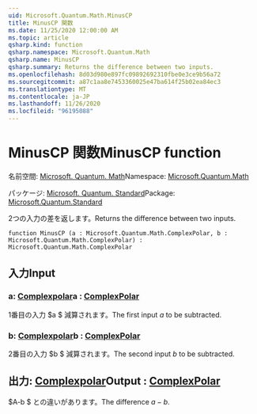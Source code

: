 ```yaml
---
uid: Microsoft.Quantum.Math.MinusCP
title: MinusCP 関数
ms.date: 11/25/2020 12:00:00 AM
ms.topic: article
qsharp.kind: function
qsharp.namespace: Microsoft.Quantum.Math
qsharp.name: MinusCP
qsharp.summary: Returns the difference between two inputs.
ms.openlocfilehash: 8d03d980e897fc09892692310fbe0e3ce9b56a72
ms.sourcegitcommit: a87c1aa8e7453360025e47ba614f25b02ea84ec3
ms.translationtype: MT
ms.contentlocale: ja-JP
ms.lasthandoff: 11/26/2020
ms.locfileid: "96195088"
---
```

# <a name="minuscp-function"></a><span data-ttu-id="49cfc-102">MinusCP 関数</span><span class="sxs-lookup"><span data-stu-id="49cfc-102">MinusCP function</span></span>

<span data-ttu-id="49cfc-103">名前空間: [Microsoft. Quantum. Math](xref:Microsoft.Quantum.Math)</span><span class="sxs-lookup"><span data-stu-id="49cfc-103">Namespace: [Microsoft.Quantum.Math](xref:Microsoft.Quantum.Math)</span></span>

<span data-ttu-id="49cfc-104">パッケージ: [Microsoft. Quantum. Standard](https://nuget.org/packages/Microsoft.Quantum.Standard)</span><span class="sxs-lookup"><span data-stu-id="49cfc-104">Package: [Microsoft.Quantum.Standard](https://nuget.org/packages/Microsoft.Quantum.Standard)</span></span>


<span data-ttu-id="49cfc-105">2つの入力の差を返します。</span><span class="sxs-lookup"><span data-stu-id="49cfc-105">Returns the difference between two inputs.</span></span>

```qsharp
function MinusCP (a : Microsoft.Quantum.Math.ComplexPolar, b : Microsoft.Quantum.Math.ComplexPolar) : Microsoft.Quantum.Math.ComplexPolar
```


## <a name="input"></a><span data-ttu-id="49cfc-106">入力</span><span class="sxs-lookup"><span data-stu-id="49cfc-106">Input</span></span>

### <a name="a--complexpolar"></a><span data-ttu-id="49cfc-107">a: [Complexpolar](xref:Microsoft.Quantum.Math.ComplexPolar)</span><span class="sxs-lookup"><span data-stu-id="49cfc-107">a : [ComplexPolar](xref:Microsoft.Quantum.Math.ComplexPolar)</span></span>

<span data-ttu-id="49cfc-108">1番目の入力 $a $ 減算されます。</span><span class="sxs-lookup"><span data-stu-id="49cfc-108">The first input $a$ to be subtracted.</span></span>


### <a name="b--complexpolar"></a><span data-ttu-id="49cfc-109">b: [Complexpolar](xref:Microsoft.Quantum.Math.ComplexPolar)</span><span class="sxs-lookup"><span data-stu-id="49cfc-109">b : [ComplexPolar](xref:Microsoft.Quantum.Math.ComplexPolar)</span></span>

<span data-ttu-id="49cfc-110">2番目の入力 $b $ 減算されます。</span><span class="sxs-lookup"><span data-stu-id="49cfc-110">The second input $b$ to be subtracted.</span></span>



## <a name="output--complexpolar"></a><span data-ttu-id="49cfc-111">出力: [Complexpolar](xref:Microsoft.Quantum.Math.ComplexPolar)</span><span class="sxs-lookup"><span data-stu-id="49cfc-111">Output : [ComplexPolar](xref:Microsoft.Quantum.Math.ComplexPolar)</span></span>

<span data-ttu-id="49cfc-112">$A-b $ との違いがあります。</span><span class="sxs-lookup"><span data-stu-id="49cfc-112">The difference $a - b$.</span></span>